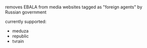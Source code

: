 removes EBALA from media websites tagged as "foreign agents" by Russian government

currently supported:

- meduza
- republic
- tvrain
